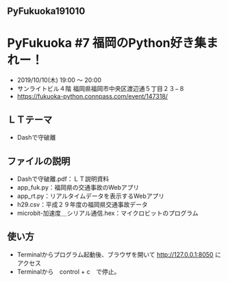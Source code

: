 ## PyFukuoka191010
# PyFukuoka #7 福岡のPython好き集まれー！

- 2019/10/10(木) 19:00 〜 20:00
- サンライトビル４階 福岡県福岡市中央区渡辺通５丁目２３−８
- https://fukuoka-python.connpass.com/event/147318/

## ＬＴテーマ
 - Dashで守破離

## ファイルの説明
- Dashで守破離.pdf：ＬＴ説明資料
- app_fuk.py：福岡県の交通事故のWebアプリ
- app_rt.py：リアルタイムデータを表示するWebアプリ
- h29.csv：平成２９年度の福岡県交通事故データ
- microbit-加速度＿シリアル通信.hex：マイクロビットのプログラム

## 使い方
- Terminalからプログラム起動後、ブラウザを開いて http://127.0.0.1:8050 にアクセス
- Terminalから　control + c　で停止。
